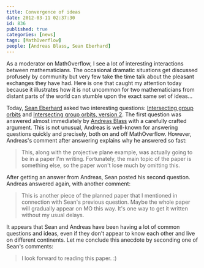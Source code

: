 ```yaml
---
title: Convergence of ideas
date: 2012-03-11 02:37:30
id: 836
published: true
categories: [news]
tags: [MathOverflow]
people: [Andreas Blass, Sean Eberhard]
---
```

As a moderator on MathOverflow, I see a lot of interesting interactions between mathematicians. The occasional dramatic situations get discussed profusely by community but very few take the time talk about the pleasant exchanges they have had. Here is one that caught my attention today because it illustrates how it is not uncommon for two mathematicians from distant parts of the world can stumble upon the exact same set of ideas... 

Today, [Sean Eberhard](http://mathoverflow.net/users/20598/sean-eberhard) asked two interesting questions: [Intersecting group orbits](http://mathoverflow.net/questions/90826/intersecting-group-orbits) and [Intersecting group orbits, version 2](http://mathoverflow.net/questions/90836/intersecting-group-orbits-version-2). The first question was answered almost immediately by [Andreas Blass](http://mathoverflow.net/users/6794/andreas-blass) with a carefully crafted argument. This is not unusual, Andreas is well-known for answering questions quickly and precisely, both on and off MathOverflow. However, Andreas's comment after answering explains why he answered so fast: 

> This, along with the projective plane example, was actually going to be in a paper I'm writing. Fortunately, the main topic of the paper is something else, so the paper won't lose much by omitting this. 

After getting an answer from Andreas, Sean posted his second question. Andreas answered again, with another comment: 

> This is another piece of the planned paper that I mentioned in connection with Sean's previous question. Maybe the whole paper will gradually appear on MO this way. It's one way to get it written without my usual delays. 

It appears that Sean and Andreas have been having a lot of common questions and ideas, even if they don't appear to know each other and live on different continents. Let me conclude this anecdote by seconding one of Sean's comments: 

> I look forward to reading this paper. :) 
